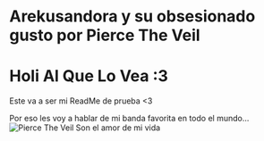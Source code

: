 # Arekusandora y su obsesionado gusto por Pierce The Veil

# Holi Al Que Lo Vea :3

Este va a ser mi ReadMe de prueba <3

Por eso les voy a hablar de mi banda favorita en todo el mundo...
![Pierce The Veil Son el amor de mi vida](https://i.pinimg.com/564x/50/50/30/505030940dd9b95511c5ca0fb5912991.jpg)

